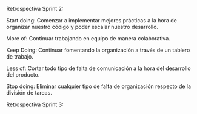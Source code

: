 Retrospectiva Sprint 2:

Start doing: Comenzar a implementar mejores prácticas a la hora de organizar nuestro código y poder escalar nuestro desarrollo.

More of: Continuar trabajando en equipo de manera colaborativa.

Keep Doing: Continuar fomentando la organización a través de un tablero de trabajo.

Less of: Cortar todo tipo de falta de comunicación a la hora del desarrollo del producto.

Stop doing: Eliminar cualquier tipo de falta de organización respecto de la división de tareas.


Retrospectiva Sprint 3:
